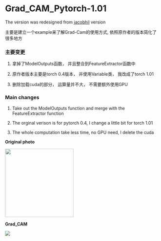 # Grad_CAM_Pytorch-1.01
The version was redesigned from [jacobhil](https://github.com/jacobgil/pytorch-grad-cam) version

主要是建立一个example来了解Grad-Cam的使用方式, 依照原作者的版本简化了很多地方

### 主要变更

1. 拿掉了ModelOutputs函数， 并且整合到FeatureExtractor函数中

2. 原作者版本主要是torch 0.4版本， 并使用Variable类， 我改成了torch 1.01

3. 删除加载cuda的部分， 运算量并不大， 不需要额外使用GPU



### Main changes

1. Take out the ModelOutputs function and merge with the FeatureExtractor function

2. The orginal verison is for pytorch 0.4, I change a little bit for torch 1.01

3. The whole computation take less time, no GPU need, I delete the cuda

**Original photo**

<img src="https://github.com/Stephenfang51/Grad_CAM_Pytorch-1.01/blob/master/images/gorilla.jpg?raw=true" width=224>

**Grad_CAM**

<img src="https://github.com/Stephenfang51/Grad_CAM_Pytorch-1.01/blob/master/images/GradCam_test.jpg?raw=true">
